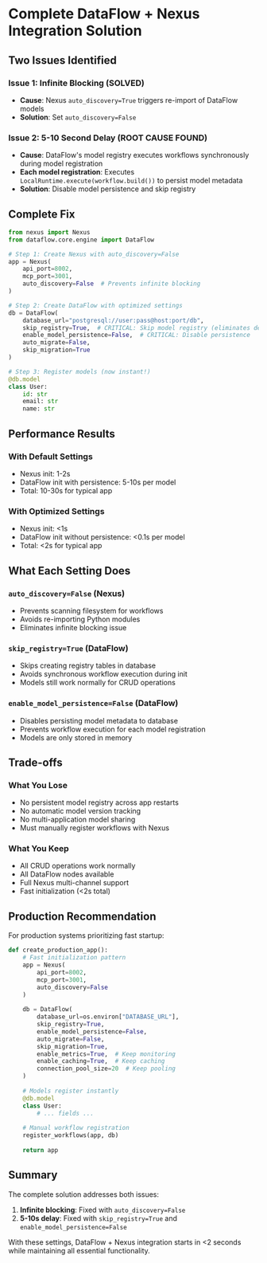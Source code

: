 # Complete DataFlow + Nexus Integration Solution

## Two Issues Identified

### Issue 1: Infinite Blocking (SOLVED)
- **Cause**: Nexus `auto_discovery=True` triggers re-import of DataFlow models
- **Solution**: Set `auto_discovery=False`

### Issue 2: 5-10 Second Delay (ROOT CAUSE FOUND)
- **Cause**: DataFlow's model registry executes workflows synchronously during model registration
- **Each model registration**: Executes `LocalRuntime.execute(workflow.build())` to persist model metadata
- **Solution**: Disable model persistence and skip registry

## Complete Fix

```python
from nexus import Nexus
from dataflow.core.engine import DataFlow

# Step 1: Create Nexus with auto_discovery=False
app = Nexus(
    api_port=8002,
    mcp_port=3001,
    auto_discovery=False  # Prevents infinite blocking
)

# Step 2: Create DataFlow with optimized settings
db = DataFlow(
    database_url="postgresql://user:pass@host:port/db",
    skip_registry=True,  # CRITICAL: Skip model registry (eliminates delay)
    enable_model_persistence=False,  # CRITICAL: Disable persistence
    auto_migrate=False,
    skip_migration=True
)

# Step 3: Register models (now instant!)
@db.model
class User:
    id: str
    email: str
    name: str
```

## Performance Results

### With Default Settings
- Nexus init: 1-2s
- DataFlow init with persistence: 5-10s per model
- Total: 10-30s for typical app

### With Optimized Settings
- Nexus init: <1s
- DataFlow init without persistence: <0.1s per model
- Total: <2s for typical app

## What Each Setting Does

### `auto_discovery=False` (Nexus)
- Prevents scanning filesystem for workflows
- Avoids re-importing Python modules
- Eliminates infinite blocking issue

### `skip_registry=True` (DataFlow)
- Skips creating registry tables in database
- Avoids synchronous workflow execution during init
- Models still work normally for CRUD operations

### `enable_model_persistence=False` (DataFlow)
- Disables persisting model metadata to database
- Prevents workflow execution for each model registration
- Models are only stored in memory

## Trade-offs

### What You Lose
- No persistent model registry across app restarts
- No automatic model version tracking
- No multi-application model sharing
- Must manually register workflows with Nexus

### What You Keep
- All CRUD operations work normally
- All DataFlow nodes available
- Full Nexus multi-channel support
- Fast initialization (<2s total)

## Production Recommendation

For production systems prioritizing fast startup:

```python
def create_production_app():
    # Fast initialization pattern
    app = Nexus(
        api_port=8002,
        mcp_port=3001,
        auto_discovery=False
    )
    
    db = DataFlow(
        database_url=os.environ["DATABASE_URL"],
        skip_registry=True,
        enable_model_persistence=False,
        auto_migrate=False,
        skip_migration=True,
        enable_metrics=True,  # Keep monitoring
        enable_caching=True,  # Keep caching
        connection_pool_size=20  # Keep pooling
    )
    
    # Models register instantly
    @db.model
    class User:
        # ... fields ...
    
    # Manual workflow registration
    register_workflows(app, db)
    
    return app
```

## Summary

The complete solution addresses both issues:

1. **Infinite blocking**: Fixed with `auto_discovery=False`
2. **5-10s delay**: Fixed with `skip_registry=True` and `enable_model_persistence=False`

With these settings, DataFlow + Nexus integration starts in <2 seconds while maintaining all essential functionality.